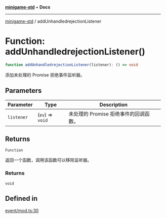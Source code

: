 [**minigame-std**](../README.md) • **Docs**

***

[minigame-std](../README.md) / addUnhandledrejectionListener

# Function: addUnhandledrejectionListener()

```ts
function addUnhandledrejectionListener(listener): () => void
```

添加未处理的 Promise 拒绝事件监听器。

## Parameters

| Parameter | Type | Description |
| ------ | ------ | ------ |
| `listener` | (`ev`) => `void` | 未处理的 Promise 拒绝事件的回调函数。 |

## Returns

`Function`

返回一个函数，调用该函数可以移除监听器。

### Returns

`void`

## Defined in

[event/mod.ts:30](https://github.com/JiangJie/minigame-std/blob/541deb559aa54bb90a9c59ed9d62e2fa15307533/src/std/event/mod.ts#L30)
